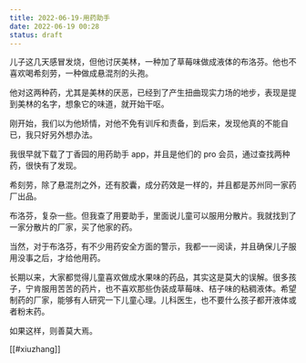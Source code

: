```yaml
---
title: 2022-06-19-用药助手
date: 2022-06-19 00:28
status: draft
---
```

儿子这几天感冒发烧，但他讨厌美林，一种加了草莓味做成液体的布洛芬。他也不喜欢喝希刻劳，一种做成悬混剂的头孢。

他对这两种药，尤其是美林的厌恶，已经到了产生扭曲现实力场的地步，表现是提到美林的名字，想象它的味道，就开始干呕。

刚开始，我们以为他矫情，对他不免有训斥和责备，到后来，发现他真的不能自已，我只好另外想办法。

我很早就下载了丁香园的用药助手 app，并且是他们的 pro 会员，通过查找两种药，很快有了发现。

希刻劳，除了悬混剂之外，还有胶囊，成分药效是一样的，并且都是苏州同一家药厂出品。

布洛芬，复杂一些。但我查了用要助手，里面说儿童可以服用分散片。我就找到了一家分散片的厂家，买了他家的药。

当然，对于布洛芬，有不少用药安全方面的警示，我都一一阅读，并且确保儿子服用没事之后，才给他用药。

长期以来，大家都觉得儿童喜欢做成水果味的药品，其实这是莫大的误解。很多孩子，宁肯服用苦苦的药片，也不喜欢那些伪装成草莓味、桔子味的粘稠液体。希望制药的厂家，能够有人研究一下儿童心理。儿科医生，也不要什么孩子都开液体或者粉末药。

如果这样，则善莫大焉。

[[#xiuzhang]]